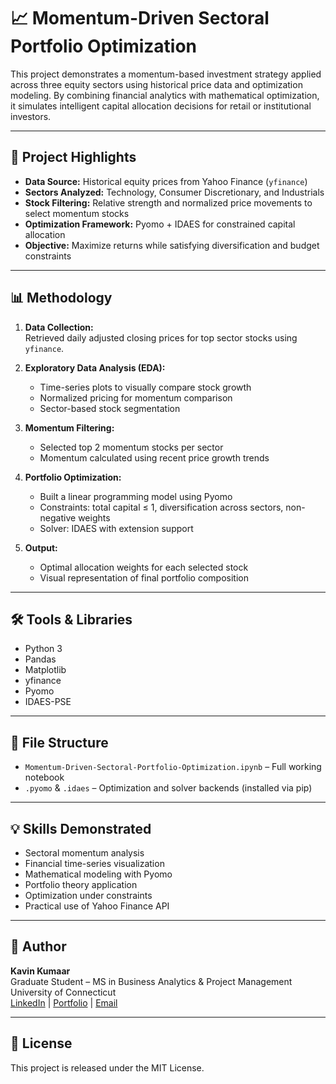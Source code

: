 # 📈 Momentum-Driven Sectoral Portfolio Optimization

This project demonstrates a momentum-based investment strategy applied across three equity sectors using historical price data and optimization modeling. By combining financial analytics with mathematical optimization, it simulates intelligent capital allocation decisions for retail or institutional investors.

---

## 🚀 Project Highlights

- **Data Source:** Historical equity prices from Yahoo Finance (`yfinance`)
- **Sectors Analyzed:** Technology, Consumer Discretionary, and Industrials
- **Stock Filtering:** Relative strength and normalized price movements to select momentum stocks
- **Optimization Framework:** Pyomo + IDAES for constrained capital allocation
- **Objective:** Maximize returns while satisfying diversification and budget constraints

---

## 📊 Methodology

1. **Data Collection:**  
   Retrieved daily adjusted closing prices for top sector stocks using `yfinance`.

2. **Exploratory Data Analysis (EDA):**  
   - Time-series plots to visually compare stock growth  
   - Normalized pricing for momentum comparison  
   - Sector-based stock segmentation

3. **Momentum Filtering:**  
   - Selected top 2 momentum stocks per sector  
   - Momentum calculated using recent price growth trends

4. **Portfolio Optimization:**  
   - Built a linear programming model using Pyomo  
   - Constraints: total capital ≤ 1, diversification across sectors, non-negative weights  
   - Solver: IDAES with extension support

5. **Output:**  
   - Optimal allocation weights for each selected stock  
   - Visual representation of final portfolio composition

---

## 🛠 Tools & Libraries

- Python 3  
- Pandas  
- Matplotlib  
- yfinance  
- Pyomo  
- IDAES-PSE  

---

## 📁 File Structure

- `Momentum-Driven-Sectoral-Portfolio-Optimization.ipynb` – Full working notebook  
- `.pyomo` & `.idaes` – Optimization and solver backends (installed via pip)

---

## 💡 Skills Demonstrated

- Sectoral momentum analysis  
- Financial time-series visualization  
- Mathematical modeling with Pyomo  
- Portfolio theory application  
- Optimization under constraints  
- Practical use of Yahoo Finance API

---

## 👤 Author

**Kavin Kumaar**  
Graduate Student – MS in Business Analytics & Project Management  
University of Connecticut  
[LinkedIn](https://www.linkedin.com/in/rtkavinkumaar22/) | [Portfolio](https://github.com/KavinKumaar11) | [Email](mailto:rtkavinkumaar112219@gmail.com)

---

## 📜 License

This project is released under the MIT License.
